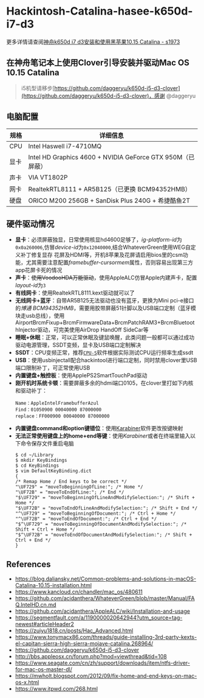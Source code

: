 # Hackintosh-Catalina-hasee-k650d-i7-d3
更多详情请查阅[神舟k650d i7 d3安装和使用黑苹果10.15 Catalina - s1973](https://s1973.top/blog/0015730470006545b49e611cb91470daaacb539b7034eae000)

## 在神舟笔记本上使用Clover引导安装并驱动Mac OS 10.15 Catalina

> i5机型请移步[https://github.com/daggeryu/k650d-i5-d3-clover](https://github.com/daggeryu/k650d-i5-d3-clover)，感谢 @daggeryu

## 电脑配置

| 规格  | 详细信息     |
| ---- | ----------  |
| CPU | Intel Haswell i7-4710MQ |
| 显卡 | Intel HD Graphics 4600 + NVIDIA GeForce GTX 950M（已屏蔽） |
| 声卡 | VIA VT1802P |
| 网卡 | RealtekRTL8111 + AR5B125（已更换 BCM94352HMB） |
| 硬盘 | ORICO M200 256GB + SanDisk Plus 240G + 希捷酷鱼2T |

## 硬件驱动情况
- **显卡**：必须屏蔽独显，日常使用核显hd4600足够了，*ig-platform-id*为`0x0a260006`,仿冒*device-id*为`0x12040000`,结合WhateverGreen使用WEG自定义补丁修复显存 花屏及HDMI等，开机8苹果及花屏请启用bios里的csm功能，尤其需要注意配置*framebuffer-cursormem*属性，否则容易出现第三方app花屏卡死的情况
- **声卡**：~~使用VoodooHDA万能驱动~~，使用AppleALC仿冒Apple内建声卡，配置*layout-id*为`3`
- **有线网卡**：使用RealtekRTL8111.kext驱动就可以了
- **无线网卡+蓝牙**：自带AR5B125无法驱动也没有蓝牙，更换为Mini pci-e接口的*博通 BCM94352HMB*，需要用胶带屏蔽51针脚以及USB端口定制（蓝牙模块走usb总线），使用AirportBrcmFixup+BrcmFirmwareData+BrcmPatchRAM3+BrcmBluetoothInjector驱动，可完美使用AirDrop HandOff SideCar等
- **睡眠+休眠**：正常，可以正常休眠及键鼠唤醒，此类问题一般都可以通过成功驱动电源管理，SSDT变频，显卡及USB端口定制解决
- **SSDT**：CPU变频正常，推荐[`CPU-S`](http://bbs.pcbeta.com/viewthread-1698338-1-1.html)软件根据实际测试CPU运行频率生成ssdt
- **USB**：使用usbinjectall配合hackintool进行端口定制，同时禁用clover里USB端口限制补丁，可正常使用USB
- **内置键盘+触控板**：使用ApplePS2SmartTouchPad驱动
- **刚开机时系统卡顿**：需要屏蔽多余的hdmi端口0105，在clover里打如下内核和驱动补丁：
    ```
    Name：AppleIntelFramebufferAzul
    Find：01050900 00040000 87000000
    replace：FF000900 00040000 87000000
    ```
- **内置键盘command和option键错位**：使用[Karabiner](https://pqrs.org/osx/karabiner/)软件更改按键映射
- **无法正常使用键盘上的home+end等键**：使用*Karabiner*或者在终端里输入以下命令保存文件重启电脑
    ```
    $ cd ~/Library
    $ mkdir KeyBindings
    $ cd KeyBindings
    $ vim DefaultKeyBinding.dict
    {
    /* Remap Home / End keys to be correct */
    "\UF729" = "moveToBeginningOfLine:"; /* Home */
    "\UF72B" = "moveToEndOfLine:"; /* End */
    "$\UF729" = "moveToBeginningOfLineAndModifySelection:"; /* Shift + Home */
    "$\UF72B" = "moveToEndOfLineAndModifySelection:"; /* Shift + End */
    "^\UF729" = "moveToBeginningOfDocument:"; /* Ctrl + Home */
    "^\UF72B" = "moveToEndOfDocument:"; /* Ctrl + End */
    "$^\UF729" = "moveToBeginningOfDocumentAndModifySelection:"; /* Shift + Ctrl + Home */
    "$^\UF72B" = "moveToEndOfDocumentAndModifySelection:"; /* Shift + Ctrl + End */
    }
    ```

## References
- https://blog.daliansky.net/Common-problems-and-solutions-in-macOS-Catalina-10.15-installation.html
- https://www.kancloud.cn/chandler/mac_os/480611
- https://github.com/acidanthera/WhateverGreen/blob/master/Manual/FAQ.IntelHD.cn.md
- https://github.com/acidanthera/AppleALC/wiki/Installation-and-usage
- https://segmentfault.com/a/1190000020642944?utm_source=tag-newest#articleHeader2
- https://zuiyu1818.cn/posts/Hac_Advanced.html
- https://www.tonymacx86.com/threads/guide-installing-3rd-party-kexts-el-capitan-sierra-high-sierra-mojave-catalina.268964/
- https://github.com/daggeryu/k650d-i5-d3-clover
- http://bbs.appleosx.cn/forum.php?mod=viewthread&tid=108
- https://www.seagate.com/cn/zh/support/downloads/item/ntfs-driver-for-mac-os-master-dl/
- https://mwholt.blogspot.com/2012/09/fix-home-and-end-keys-on-mac-os-x.html
- https://www.itpwd.com/268.html